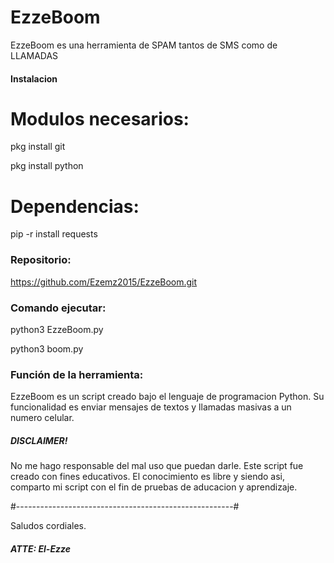 # EzzeBoom

EzzeBoom es una herramienta de SPAM tantos de SMS como de LLAMADAS

#### Instalacion ###

# Modulos necesarios:

pkg install git

pkg install python

# Dependencias:

pip -r install requests

### Repositorio: ###

https://github.com/Ezemz2015/EzzeBoom.git

### Comando ejecutar: ###

python3 EzzeBoom.py

python3 boom.py

### Función de la herramienta: ###

EzzeBoom es un script creado bajo el lenguaje de
programacion Python.
Su funcionalidad es enviar mensajes de textos y llamadas masivas
a un numero celular.

##### DISCLAIMER! ######

No me hago responsable del mal uso que puedan darle.
Este script fue creado con fines educativos.
El conocimiento es libre y siendo asi, comparto
mi script con el fin de pruebas de aducacion y 
aprendizaje.

#------------------------------------------------------#

Saludos cordiales.

##### ATTE: El-Ezze #####
